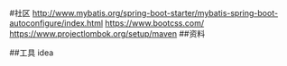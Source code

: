 #社区
http://www.mybatis.org/spring-boot-starter/mybatis-spring-boot-autoconfigure/index.html
https://www.bootcss.com/
https://www.projectlombok.org/setup/maven
##资料



##工具
idea